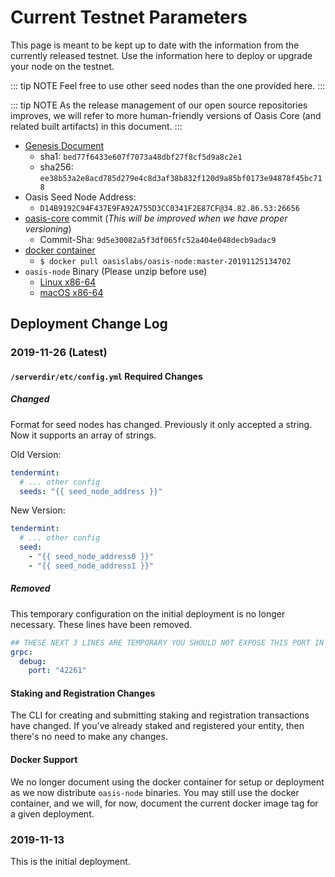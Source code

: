 # Current Testnet Parameters

This page is meant to be kept up to date with the information from the currently
released testnet. Use the information here to deploy or upgrade your node on the
testnet.

::: tip NOTE
Feel free to use other seed nodes than the one provided here.
:::

::: tip NOTE
As the release management of our open source repositories improves, we will
refer to more human-friendly versions of Oasis Core (and related built
artifacts) in this document.
:::

* [Genesis Document](https://github.com/oasislabs/public-testnet-artifacts/releases/download/2019-11-26/genesis.json)
    * sha1: `bed77f6433e607f7073a48dbf27f8cf5d9a8c2e1`
    * sha256: `ee38b53a2e8acd785d279e4c8d3af38b832f120d9a85bf0173e94878f45bc718`
* Oasis Seed Node Address:
  * `D14B9192C94F437E9FA92A755D3CC0341F2E87CF@34.82.86.53:26656`
* [oasis-core](https://github.com/oasislabs/oasis-core) commit (_This will be
  improved when we have proper versioning_)
  * Commit-Sha: `9d5e30082a5f3df065fc52a404e048decb9adac9`
* [docker container](https://hub.docker.com/layers/oasislabs/oasis-node/master-20191125134702/images/sha256-4e35b3bb8d9116cfcd6ff7d4f3d84e0753f7f441b48dad6d2129eb32897a3f9b)
    * `$ docker pull oasislabs/oasis-node:master-20191125134702`
* `oasis-node` Binary (Please unzip before use)
  * [Linux x86-64](https://github.com/oasislabs/public-testnet-artifacts/releases/download/2019-11-26/oasis-node-linux-amd64.zip)
  * [macOS x86-64](https://github.com/oasislabs/public-testnet-artifacts/releases/download/2019-11-26/oasis-node-macos-amd64.zip)

## Deployment Change Log

### 2019-11-26 (Latest)

#### `/serverdir/etc/config.yml` Required Changes

##### Changed

Format for seed nodes has changed. Previously it only accepted a string. Now it
supports an array of strings.

Old Version:

```yaml
tendermint:
  # ... other config
  seeds: "{{ seed_node_address }}"
```

New Version:

```yaml
tendermint:
  # ... other config
  seed:
    - "{{ seed_node_address0 }}"
    - "{{ seed_node_address1 }}"
```

##### Removed

This temporary configuration on the initial deployment is no longer necessary.
These lines have been removed.

```yaml
## THESE NEXT 3 LINES ARE TEMPORARY YOU SHOULD NOT EXPOSE THIS PORT IN ANY WAY
grpc:
  debug:
    port: "42261"
```

#### Staking and Registration Changes

The CLI for creating and submitting staking and registration transactions have
changed. If you've already staked and registered your entity, then there's no
need to make any changes.

#### Docker Support

We no longer document using the docker container for setup or deployment as we
now distribute `oasis-node` binaries. You may still use the docker container,
and we will, for now, document the current docker image tag for a given
deployment.

### 2019-11-13

This is the initial deployment.
